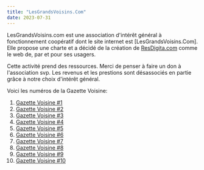 ```yaml
---
title: "LesGrandsVoisins.Com"
date: 2023-07-31
---
```


LesGrandsVoisins.com est une association d'intérêt général à fonctionnement coopératif dont le site internet est [LesGrandsVoisins.Com]. Elle propose une charte et a décidé de la création de [ResDigita.com](/_index) comme le web de, par et pour ses usagers. 

Cette activité prend des ressources. Merci de penser à faire un don à l'association svp. Les revenus et les prestions sont désassociés en partie grâce à notre choix d'intérêt général. 

Voici les numéros de la Gazette Voisine:
1. [Gazette Voisine #1](/notes/gazettevoisine/gazettevoisine-001)
2. [Gazette Voisine #2](/notes/gazettevoisine/gazettevoisine-002)
3. [Gazette Voisine #3](/notes/gazettevoisine/gazettevoisine-003)
4. [Gazette Voisine #4](/notes/gazettevoisine/gazettevoisine-004)
5. [Gazette Voisine #5](/notes/gazettevoisine/gazettevoisine-005)
6. [Gazette Voisine #6](/notes/gazettevoisine/gazettevoisine-006)
7. [Gazette Voisine #7](/notes/gazettevoisine/gazettevoisine-007)
8. [Gazette Voisine #8](/notes/gazettevoisine/gazettevoisine-008)
9. [Gazette Voisine #9](/notes/gazettevoisine/gazettevoisine-009)
10. [Gazette Voisine #10](/notes/gazettevoisine/gazettevoisine-010)

